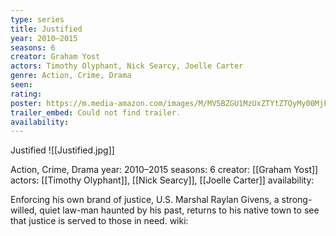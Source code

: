 ```yaml
---
type: series
title: Justified
year: 2010–2015
seasons: 6
creator: Graham Yost
actors: Timothy Olyphant, Nick Searcy, Joelle Carter
genre: Action, Crime, Drama
seen:
rating: 
poster: https://m.media-amazon.com/images/M/MV5BZGU1MzUxZTYtZTQyMy00MjFiLThhYWUtYTBiMTBlM2QyNWQ5XkEyXkFqcGdeQXVyNDIzMzcwNjc@._V1_SX300.jpg
trailer_embed: Could not find trailer.
availability:
---
```

Justified
![[Justified.jpg]]

Action, Crime, Drama
year: 2010–2015
seasons: 6
creator: [[Graham Yost]]
actors: [[Timothy Olyphant]], [[Nick Searcy]], [[Joelle Carter]]
availability:

Enforcing his own brand of justice, U.S. Marshal Raylan Givens, a strong-willed, quiet law-man haunted by his past, returns to his native town to see that justice is served to those in need.
wiki: 



